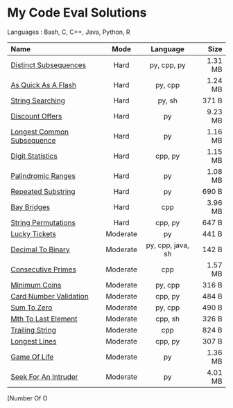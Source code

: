 # My Code Eval Solutions
Languages : Bash, C, C++, Java, Python, R

Name  | Mode | Language | Size
:--|:-:|:-:|--:
[Distinct Subsequences](/tree/master/01-hard/distinct_subsequences) | Hard | py, cpp, py | 1.31 MB 
[As Quick As A Flash](../01-hard/as_quick_as_a_flash) | Hard | py, cpp | 1.24 MB 
[String Searching](tree/master/01-hard/string_searching) | Hard | py, sh | 371 B 
[Discount Offers](01-hard/discount_offers) | Hard | py | 9.23 MB 
[Longest Common Subsequence](../tree/master/01-hard/longest_common_subsequence) | Hard | py | 1.16 MB 
[Digit Statistics](../tree/master/01-hard/digit_statistics) | Hard | cpp, py | 1.15 MB 
[Palindromic Ranges](../tree/master/01-hard/palindromic_ranges) | Hard | py | 1.08 MB 
[Repeated Substring](../tree/master/01-hard/repeated_substring) | Hard | py | 690 B 
[Bay Bridges](../tree/master/01-hard/bay_bridges) | Hard | cpp | 3.96 MB 
[String Permutations](../tree/master/01-hard/string_permutations) | Hard | cpp, py | 647 B 
[Lucky Tickets](../tree/master/02-moderate/lucky_tickets) | Moderate | py | 441 B 
[Decimal To Binary](../tree/master/02-moderate/decimal_to_binary) | Moderate | py, cpp, java, sh | 142 B 
[Consecutive Primes](../tree/master/02-moderate/consecutive_primes) | Moderate | cpp | 1.57 MB 
[Minimum Coins](../tree/master/02-moderate/minimum_coins) | Moderate | py, cpp | 316 B 
[Card Number Validation](../tree/master/02-moderate/card_number_validation) | Moderate | cpp, py | 484 B 
[Sum To Zero](../tree/master/02-moderate/sum_to_zero) | Moderate | py, cpp | 490 B 
[Mth To Last Element](../tree/master/02-moderate/mth_to_last_element) | Moderate | cpp, sh | 326 B 
[Trailing String](../tree/master/02-moderate/trailing_string) | Moderate | cpp | 824 B 
[Longest Lines](../tree/master/02-moderate/longest_lines) | Moderate | cpp, py | 307 B 
[Game Of Life](../tree/master/02-moderate/game_of_life) | Moderate | py | 1.36 MB 
[Seek For An Intruder](../tree/master/02-moderate/seek_for_an_intruder) | Moderate | py | 4.01 MB 
[Number Of O
